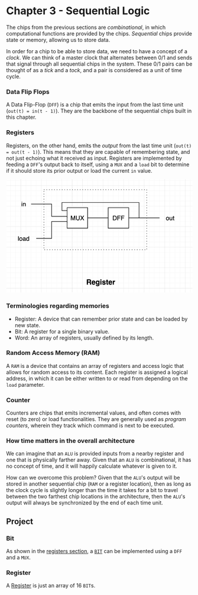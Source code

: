 # Chapter 3 - Sequential Logic

The chips from the previous sections are _combinational_, in which computational functions are provided by the chips. _Sequential_ chips provide state or memory, allowing us to store data.

In order for a chip to be able to store data, we need to have a concept of a _clock_. We can think of a master clock that alternates between 0/1 and sends that signal through all sequential chips in the system. These 0/1 pairs can be thought of as a _tick_ and a _tock_, and a pair is considered as a unit of time cycle.

### Data Flip Flops

A Data Flip-Flop (`DFF`) is a chip that emits the input from the last time unit (`out(t) = in(t - 1)`). They are the backbone of the sequential chips built in this chapter.

### Registers

Registers, on the other hand, emits the _output_ from the last time unit (`out(t) = out(t - 1)`). This means that they are capable of remembering state, and not just echoing what it received as input. Registers are implemented by feeding a `DFF`'s output back to itself, using a `MUX` and a `load` bit to determine if it should store its prior output or load the current `in` value.

![](./img/register.png)

### Terminologies regarding memories

- Register: A device that can remember prior state and can be loaded by new state.
- Bit: A register for a single binary value.
- Word: An array of registers, usually defined by its length.

### Random Access Memory (RAM)

A `RAM` is a device that contains an array of registers and access logic that allows for random access to its content. Each register is assigned a logical address, in which it can be either written to or read from depending on the `load` parameter.

### Counter

Counters are chips that emits incremental values, and often comes with reset (to zero) or load functionalities. They are generally used as _program counters_, wherein they track which command is next to be executed.


### How time matters in the overall architecture

We can imagine that an `ALU` is provided inputs from a nearby register and one that is physically farther away. Given that an `ALU` is combinational, it has no concept of time, and it will happily calculate whatever is given to it. 

How can we overcome this problem? Given that the `ALU`'s output will be stored in another sequential chip (`RAM` or a register location), then as long as the clock cycle is slightly longer than the time it takes for a bit to travel between the two farthest chip locations in the architecture, then the `ALU`'s output will always be synchronized by the end of each time unit.

## Project

### Bit

As shown in the [registers section](#registers), a [`BIT`](./a/Bit.hdl) can be implemented using a `DFF` and a `MUX`.

### Register

A [Register](./a/Register.hdl) is just an array of 16 `BIT`s.
